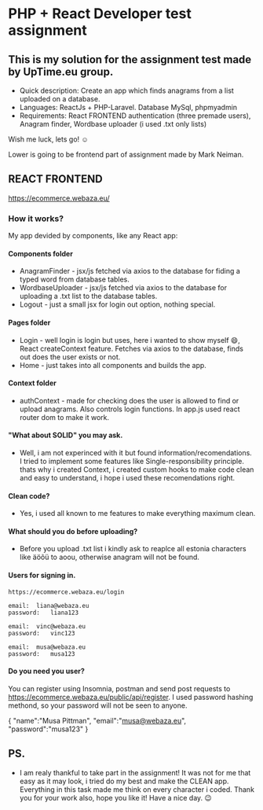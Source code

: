 
# PHP + React Developer test assignment

## This is my solution for the assignment test made by UpTime.eu group.

- Quick description:  Create an app which finds anagrams from a list uploaded on a database. 
- Languages: ReactJs + PHP-Laravel. Database MySql, phpmyadmin
- Requirements: React FRONTEND authentication (three premade users), Anagram finder, Wordbase uploader (i used .txt only lists)

Wish me luck, lets go! :relaxed:

Lower is going to be frontend part of assignment made by Mark Neiman.




## REACT FRONTEND

https://ecommerce.webaza.eu/

### How it works?

My app devided by components, like any React app:

#### Components folder
  - AnagramFinder - jsx/js fetched via axios to the database for fiding a typed word from database tables.
  - WordbaseUploader - jsx/js fetched via axios to the database for uploading a .txt list to the database tables.
  - Logout - just a small jsx for login out option, nothing special. 
#### Pages folder
  - Login - well login is login but uses, here i wanted to show myself :smile:, React createContext feature. Fetches via axios to
    the database, finds out does the user exists or not.
  - Home - just takes into all components and builds the app.
#### Context folder
  - authContext - made for checking does the user is allowed to find or upload anagrams. Also controls login functions. In app.js used 
  react router dom to make it work.

#### "What about SOLID" you may ask.
- Well, i am not experinced with it but found information/recomendations. I tried to implement some features like Single-responsibility principle. thats why i created  Context, i created custom hooks to make code clean and easy to understand, i hope i used these recomendations right.

#### Clean code?
- Yes, i used all known to me features to make everything maximum clean.

#### What should you do before uploading?
- Before you upload .txt list i kindly ask to reaplce all estonia characters like äöõü to aoou, otherwise anagram will not be found.

#### Users for signing in.

    https://ecommerce.webaza.eu/login 

	email:  liana@webaza.eu
	password:   liana123

	email:  vinc@webaza.eu
	password:   vinc123

	email:  musa@webaza.eu
	password:   musa123

#### Do you need you user? 
You can register using Insomnia, postman and send post requests to https://ecommerce.webaza.eu/public/api/register. I used password hashing methond, so your password will not be seen to anyone.

{
"name":"Musa Pittman", 
"email":"musa@webaza.eu",
"password":"musa123"
}

## PS.
- I am realy thankful to take part in the assignment! It was not for me that easy as it may look, i tried do my best and make the CLEAN app. Everything in this task made me think on every character i coded. Thank you for your work also, hope you like it! Have a nice day. :wink:






